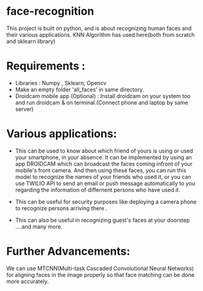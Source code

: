 # face-recognition
This project is built on python, and is about recognizing human faces and their various applications. 
KNN Algorithm has used here(both from scratch and sklearn library)	      
	
	
	
# Requirements :

* Libraries : Numpy , Sklearn, Opencv
* Make an empty folder 'all_faces' in same directory.
* Droidcam  mobile app (Optional) :
				Install droidcam on your system too and run droidcam & on terminal.(Connect phone and laptop by same server)
				
				
				
# Various applications:

* This can be used  to know about which friend of yours is using or used your smartphone, in your absence. 
It can be implemented by using an app DROIDCAM which can broadcast the faces  coming infront of your mobile's front camera. 
And then using these faces, you can run this model to recognize the names of your friends who used it,
or you can use TWILIO API to send an email or push message automatically to you regarding the information of differnent persons
who have used it.

* This can be useful for security purposes like deploying a camera phone to recognize persons arriving there . 
 
* This can also be useful in recognizing guest's faces at your doorstep 
....and many more.

# Further Advancements:
We can use MTCNN(Multi-task Cascaded Convolutional Neural Networks) for aligning faces in the image properly so that face matching can be done more accurately.
